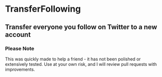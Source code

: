 # TransferFollowing
## Transfer everyone you follow on Twitter to a new account

### Please Note
This was quickly made to help a friend - it has not been polished or extensively tested. Use at your own risk, and I will review pull requests with improvements.
